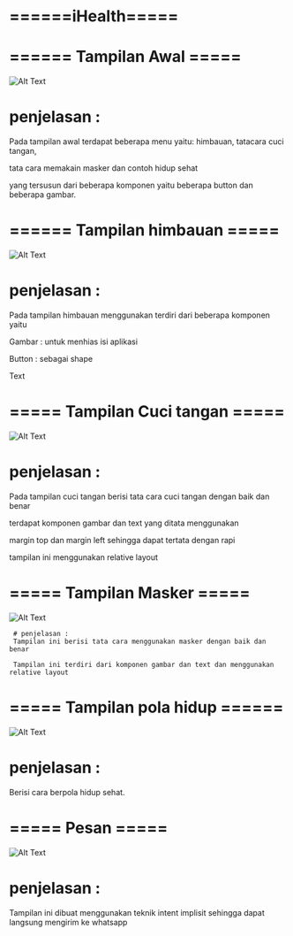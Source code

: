 # ======iHealth=====

# ====== Tampilan Awal =====
![Alt Text](https://github.com/rensimeila04/keepHealth/blob/master/poto/%20(1).jpeg)
   
   # penjelasan :
   Pada tampilan awal terdapat beberapa menu yaitu: himbauan, tatacara cuci tangan, 
   
   tata cara memakain masker dan contoh hidup sehat
   
   yang tersusun dari beberapa komponen yaitu beberapa button dan beberapa gambar.
   
# ====== Tampilan himbauan =====
![Alt Text](https://github.com/rensimeila04/keepHealth/blob/master/poto/%20(5).jpeg)

   # penjelasan : 
   Pada tampilan himbauan menggunakan terdiri dari beberapa komponen yaitu
   
   Gambar : untuk menhias isi aplikasi
   
   Button : sebagai shape
   
   Text
   
# ===== Tampilan Cuci tangan =====
![Alt Text](https://github.com/rensimeila04/keepHealth/blob/master/poto/%20(6).jpeg)

   # penjelasan   :
   Pada tampilan cuci tangan berisi tata cara cuci tangan dengan baik dan benar
   
   terdapat komponen gambar dan text yang ditata menggunakan 
   
   margin top dan margin left sehingga dapat tertata dengan rapi
   
   tampilan ini menggunakan relative layout
   
# ===== Tampilan Masker =====
![Alt Text](https://github.com/rensimeila04/keepHealth/blob/master/poto/%20(4).jpeg)

     # penjelasan :
     Tampilan ini berisi tata cara menggunakan masker dengan baik dan benar 
     
     Tampilan ini terdiri dari komponen gambar dan text dan menggunakan relative layout
     
# ===== Tampilan pola hidup ======
![Alt Text](https://github.com/rensimeila04/keepHealth/blob/master/poto/%20(4).jpeg)
   # penjelasan   :
   Berisi cara berpola hidup sehat.
   
# ===== Pesan =====
![Alt Text](https://github.com/rensimeila04/keepHealth/blob/master/poto/%20(3).jpeg)

   # penjelasan   :
   Tampilan ini dibuat menggunakan teknik intent implisit sehingga dapat langsung mengirim ke whatsapp
